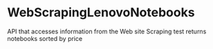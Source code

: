 # WebScrapingLenovoNotebooks
API that accesses information from the Web site Scraping test returns notebooks sorted by price
